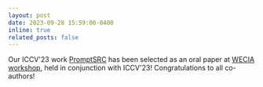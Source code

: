 ```yaml
---
layout: post
date: 2023-09-28 15:59:00-0400
inline: true
related_posts: false
---
```


Our ICCV'23 work [PromptSRC](https://muzairkhattak.github.io/PromptSRC/) has been selected as an oral paper at [WECIA workshop](https://iccv23-wecia.github.io/), held in conjunction with ICCV'23! Congratulations to all co-authors! 